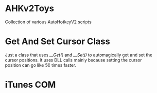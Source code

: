 # AHKv2Toys
Collection of various AutoHotkeyV2 scripts

# Get And Set Cursor Class
Just a class that uses *__Get()* and *__Set()* to automagically get and set the cursor positions. It uses DLL calls mainly because setting the cursor position can go like 50 times faster.

# iTunes COM

